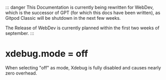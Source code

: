 ::: danger
This Documentation is currently being rewritten for WebDev, which is the successor of GPT (for which this docs have been written), as Gitpod Classic will be shutdown in the next few weeks.

The Release of WebDev is currently planned within the first two weeks of september.
:::

# xdebug.mode = off

When selecting "off" as mode, Xdebug is fully disabled and causes nearly zero overhead. 